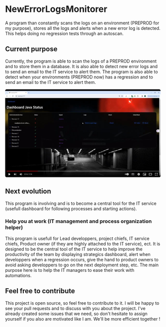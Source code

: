 # NewErrorLogsMonitorer
A program than constantly scans the logs on an environment (PREPROD for my purpose), stores all the logs and alerts when a new error log is detected. This helps doing no regression tests through an autoscan.

## Current purpose

Currently, the program is able to scan the logs of a PREPROD environment and to store them in a database. It is also able to detect new error logs and to send an email to the IT service to alert them. The program is also able to detect when your environments (PREPROD now) has a regression and to send an email to the IT service to alert them.

[![TNR Tool](https://raw.githubusercontent.com/Rayanox/NewErrorLogsMonitorer/main/Image-dashboard.JPG)](https://youtu.be/CEx09YiQbDk "TNR tool")

## Next evolution
This program is involving and is to become a central tool for the IT service (usefull dashboard for following processes and starting actions).

### Help you at work (IT management and process organization helper)

This program is usefull for Lead developpers, project chiefs, IT service chiefs, Product owner (if they are highly attached to the IT service), ect. It is designed to be the central tool of the IT service to help improve the productivity of the team by displaying strategics dashboard, alert when developpers when a regression occurs, give the hand to product owners to avoid asking developpers to go on the next deployment step, etc.
The main purpose here is to help the IT managers to ease their work with automations.

## Feel free to contribute

This project is open source, so feel free to contribute to it. I will be happy to see your pull requests and to discuss with you about the project. I've already created some issues that we need, so don't hesitate to assign yourself if you also are motivated like I am. We'll be more efficient together !
